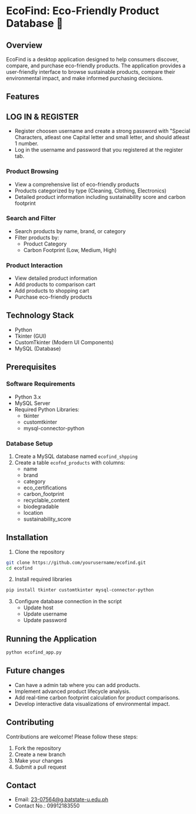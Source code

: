 # EcoFind: Eco-Friendly Product Database 🌿

## Overview

EcoFind is a desktop application designed to help consumers discover, compare, and purchase eco-friendly products. The application provides a user-friendly interface to browse sustainable products, compare their environmental impact, and make informed purchasing decisions.

## Features

## LOG IN & REGISTER
- Register choosen username and create a strong password with "Special Characters, atleast one Capital letter and small letter, and should atleast 1 number.
- Log in the username and password that you registered at the register tab.
### Product Browsing
- View a comprehensive list of eco-friendly products
- Products categorized by type (Cleaning, Clothing, Electronics)
- Detailed product information including sustainability score and carbon footprint

### Search and Filter
- Search products by name, brand, or category
- Filter products by:
  - Product Category
  - Carbon Footprint (Low, Medium, High)

### Product Interaction
- View detailed product information
- Add products to comparison cart
- Add products to shopping cart
- Purchase eco-friendly products

## Technology Stack
- Python
- Tkinter (GUI)
- CustomTkinter (Modern UI Components)
- MySQL (Database)

## Prerequisites

### Software Requirements
- Python 3.x
- MySQL Server
- Required Python Libraries:
  - tkinter
  - customtkinter
  - mysql-connector-python

### Database Setup
1. Create a MySQL database named `ecofind_shpping`
2. Create a table `ecofnd_products` with columns:
   - name
   - brand
   - category
   - eco_certifications
   - carbon_footprint
   - recyclable_content
   - biodegradable
   - location
   - sustainability_score

## Installation

1. Clone the repository
```bash
git clone https://github.com/yourusername/ecofind.git
cd ecofind
```

2. Install required libraries
```bash
pip install tkinter customtkinter mysql-connector-python
```

3. Configure database connection in the script
   - Update host
   - Update username
   - Update password

## Running the Application
```bash
python ecofind_app.py
```
## Future changes
- Can have a admin tab where you can add products.
- Implement advanced product lifecycle analysis.
- Add real-time carbon footprint calculation for product comparisons.
- Develop interactive data visualizations of environmental impact.
## Contributing
Contributions are welcome! Please follow these steps:
1. Fork the repository
2. Create a new branch
3. Make your changes
4. Submit a pull request

## Contact
- Email: 23-07564@g.batstate-u.edu.ph
- Contact No.: 09912183550